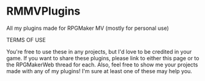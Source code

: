 # RMMVPlugins
All my plugins made for RPGMaker MV (mostly for personal use)

TERMS OF USE

You're free to use these in any projects, but I'd love to be credited in your game. If you want to share these plugins, please link to either this page or to the RPGMakerWeb thread for each.
Also, feel free to show me your projects made with any of my plugins! I'm sure at least one of these may help you.
